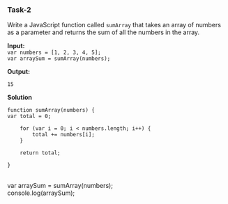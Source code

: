 ### Task-2

Write a JavaScript function called `sumArray` that takes an array of numbers as a parameter and returns the sum of all the numbers in the array.

**Input:**
<br>
`var numbers = [1, 2, 3, 4, 5];`
<br>
`var arraySum = sumArray(numbers);`

**Output:**
<br>

`15`

**Solution**
<br>

    function sumArray(numbers) {
    var total = 0;

        for (var i = 0; i < numbers.length; i++) {
            total += numbers[i];
        }

        return total;

    }

<br>
var arraySum = sumArray(numbers);
<br>
console.log(arraySum);
